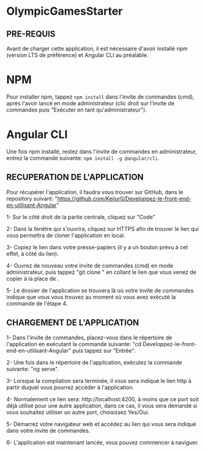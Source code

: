 # OlympicGamesStarter #

## PRE-REQUIS
Avant de charger cette application, il est nécessaire d'avoir installé npm (version LTS de préférence) et Angular CLI au préalable.

# NPM
Pour installer npm, tappez `npm install` dans l'invite de commandes (cmd), après l'avoir lancé en mode administrateur (clic droit sur l'invite de commandes puis "Exécuter en tant qu'administrateur").

# Angular CLI
Une fois npm installé, restez dans l'invite de commandes en administrateur, entrez la commande suivante: `npm install -g @angular/cli`.

## RECUPERATION DE L'APPLICATION
Pour récupérer l'application, il faudra vous trouver sur GitHub, dans le repository suivant: 
"https://github.com/Keijur0/Developpez-le-front-end-en-utilisant-Angular"

1- Sur le côté droit de la partie centrale, cliquez sur "Code"

2- Dans la fenêtre qui s'ouvrira, cliquez sur HTTPS afin de trouver le lien qui vous permettra de cloner 
l'application en local.

3- Copiez le lien dans votre presse-papiers (il y a un bouton prévu à cet effet, à côté du lien).

4- Ouvrez de nouveau votre invite de commandes (cmd) en mode administrateur, puis tappez "git clone <lien https>" en 
collant le lien que vous venez de copier à la place de <lien https>.

5- Le dossier de l'application se trouvera là où votre invite de commandes indique que vous vous trouvez au moment 
où vous avez exécuté la commande de l'étape 4.

## CHARGEMENT DE L'APPLICATION
1- Dans l'invite de commandes, placez-vous dans le répertoire de l'application en exécutant la commande suivante:
"cd Developpez-le-front-end-en-utilisant-Angular" puis tappez sur "Entrée".

2- Une fois dans le répertoire de l'application, exécutez la commande suivante: "ng serve".

3- Lorsque la compilation sera terminée, il vous sera indiqué le lien http à partir duquel vous pourrez accéder à
l'application. 

4- Normalement ce lien sera: http://localhost:4200, à moins que ce port soit déjà utilisé pour une
autre application, dans ce cas, il vous sera demandé si vous souhaitez utiliser un autre port, choisissez Yes/Oui.

5- Démarrez votre navigateur web et accédez au lien qui vous sera indiqué dans votre invite de commandes.

6- L'application est maintenant lancée, vous pouvez commencer à naviguer.
